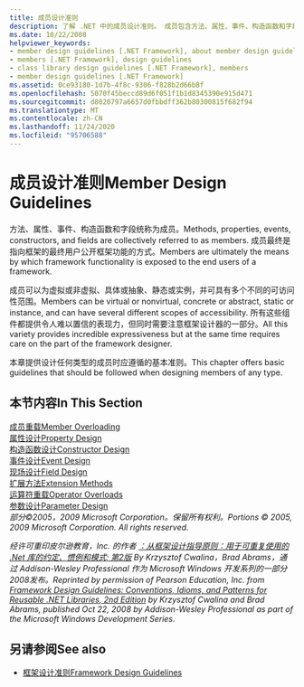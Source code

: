 ```yaml
---
title: 成员设计准则
description: 了解 .NET 中的成员设计准则。 成员包含方法、属性、事件、构造函数和字段。
ms.date: 10/22/2008
helpviewer_keywords:
- member design guidelines [.NET Framework], about member design guidelines
- members [.NET Framework], design guidelines
- class library design guidelines [.NET Framework], members
- member design guidelines [.NET Framework]
ms.assetid: 0ce93180-1d7b-4f8c-9306-f828b2d66b8f
ms.openlocfilehash: 5070f45beccd89d6f051f1b1d8345390e915d471
ms.sourcegitcommit: d8020797a6657d0fbbdff362b80300815f682f94
ms.translationtype: MT
ms.contentlocale: zh-CN
ms.lasthandoff: 11/24/2020
ms.locfileid: "95706588"
---
```

# <a name="member-design-guidelines"></a><span data-ttu-id="14ccc-104">成员设计准则</span><span class="sxs-lookup"><span data-stu-id="14ccc-104">Member Design Guidelines</span></span>

<span data-ttu-id="14ccc-105">方法、属性、事件、构造函数和字段统称为成员。</span><span class="sxs-lookup"><span data-stu-id="14ccc-105">Methods, properties, events, constructors, and fields are collectively referred to as members.</span></span> <span data-ttu-id="14ccc-106">成员最终是指向框架的最终用户公开框架功能的方式。</span><span class="sxs-lookup"><span data-stu-id="14ccc-106">Members are ultimately the means by which framework functionality is exposed to the end users of a framework.</span></span>  
  
 <span data-ttu-id="14ccc-107">成员可以为虚拟或非虚拟、具体或抽象、静态或实例，并可具有多个不同的可访问性范围。</span><span class="sxs-lookup"><span data-stu-id="14ccc-107">Members can be virtual or nonvirtual, concrete or abstract, static or instance, and can have several different scopes of accessibility.</span></span> <span data-ttu-id="14ccc-108">所有这些组件都提供令人难以置信的表现力，但同时需要注意框架设计器的一部分。</span><span class="sxs-lookup"><span data-stu-id="14ccc-108">All this variety provides incredible expressiveness but at the same time requires care on the part of the framework designer.</span></span>  
  
 <span data-ttu-id="14ccc-109">本章提供设计任何类型的成员时应遵循的基本准则。</span><span class="sxs-lookup"><span data-stu-id="14ccc-109">This chapter offers basic guidelines that should be followed when designing members of any type.</span></span>  
  
## <a name="in-this-section"></a><span data-ttu-id="14ccc-110">本节内容</span><span class="sxs-lookup"><span data-stu-id="14ccc-110">In This Section</span></span>  

 [<span data-ttu-id="14ccc-111">成员重载</span><span class="sxs-lookup"><span data-stu-id="14ccc-111">Member Overloading</span></span>](member-overloading.md)  
 [<span data-ttu-id="14ccc-112">属性设计</span><span class="sxs-lookup"><span data-stu-id="14ccc-112">Property Design</span></span>](property.md)  
 [<span data-ttu-id="14ccc-113">构造函数设计</span><span class="sxs-lookup"><span data-stu-id="14ccc-113">Constructor Design</span></span>](constructor.md)  
 [<span data-ttu-id="14ccc-114">事件设计</span><span class="sxs-lookup"><span data-stu-id="14ccc-114">Event Design</span></span>](event.md)  
 [<span data-ttu-id="14ccc-115">现场设计</span><span class="sxs-lookup"><span data-stu-id="14ccc-115">Field Design</span></span>](field.md)  
 [<span data-ttu-id="14ccc-116">扩展方法</span><span class="sxs-lookup"><span data-stu-id="14ccc-116">Extension Methods</span></span>](extension-methods.md)  
 [<span data-ttu-id="14ccc-117">运算符重载</span><span class="sxs-lookup"><span data-stu-id="14ccc-117">Operator Overloads</span></span>](operator-overloads.md)  
 [<span data-ttu-id="14ccc-118">参数设计</span><span class="sxs-lookup"><span data-stu-id="14ccc-118">Parameter Design</span></span>](parameter-design.md)  
 <span data-ttu-id="14ccc-119">*部分©2005，2009 Microsoft Corporation。保留所有权利。*</span><span class="sxs-lookup"><span data-stu-id="14ccc-119">*Portions © 2005, 2009 Microsoft Corporation. All rights reserved.*</span></span>  
  
 <span data-ttu-id="14ccc-120">*经许可重印皮尔逊教育，Inc. 的作者 [：从框架设计指导原则：用于可重复使用的 .Net 库的约定、惯例和模式; 第2版](https://www.informit.com/store/framework-design-guidelines-conventions-idioms-and-9780321545619) By Krzysztof Cwalina，Brad Abrams，通过 Addison-Wesley Professional 作为 Microsoft Windows 开发系列的一部分2008发布。*</span><span class="sxs-lookup"><span data-stu-id="14ccc-120">*Reprinted by permission of Pearson Education, Inc. from [Framework Design Guidelines: Conventions, Idioms, and Patterns for Reusable .NET Libraries, 2nd Edition](https://www.informit.com/store/framework-design-guidelines-conventions-idioms-and-9780321545619) by Krzysztof Cwalina and Brad Abrams, published Oct 22, 2008 by Addison-Wesley Professional as part of the Microsoft Windows Development Series.*</span></span>  
  
## <a name="see-also"></a><span data-ttu-id="14ccc-121">另请参阅</span><span class="sxs-lookup"><span data-stu-id="14ccc-121">See also</span></span>

- [<span data-ttu-id="14ccc-122">框架设计准则</span><span class="sxs-lookup"><span data-stu-id="14ccc-122">Framework Design Guidelines</span></span>](index.md)

